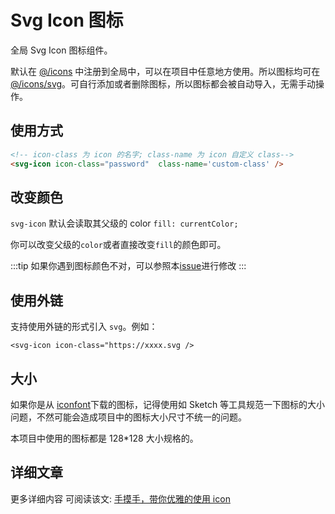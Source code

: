 # Svg Icon 图标

全局 Svg Icon 图标组件。

默认在 [@/icons](https://github.com/adempiere/adempiere-vue/blob/master/src/icons/index.js#L6) 中注册到全局中，可以在项目中任意地方使用。所以图标均可在 [@/icons/svg](https://github.com/adempiere/adempiere-vue/tree/master/src/icons/svg)。可自行添加或者删除图标，所以图标都会被自动导入，无需手动操作。

## 使用方式

```html
<!-- icon-class 为 icon 的名字; class-name 为 icon 自定义 class-->
<svg-icon icon-class="password"  class-name='custom-class' />
```

## 改变颜色

`svg-icon` 默认会读取其父级的 color `fill: currentColor;`

你可以改变父级的`color`或者直接改变`fill`的颜色即可。

:::tip
如果你遇到图标颜色不对，可以参照本[issue](https://github.com/adempiere/adempiere-vue/issues/330)进行修改
:::

## 使用外链 <Badge text="v4.1.1+"/>

支持使用外链的形式引入 `svg`。例如：

`<svg-icon icon-class="https://xxxx.svg />`

## 大小

如果你是从 [iconfont](https://www.iconfont.cn/)下载的图标，记得使用如 Sketch 等工具规范一下图标的大小问题，不然可能会造成项目中的图标大小尺寸不统一的问题。

本项目中使用的图标都是 128\*128 大小规格的。

## 详细文章

更多详细内容 可阅读该文: [手摸手，带你优雅的使用 icon](https://juejin.im/post/59bb864b5188257e7a427c09)
